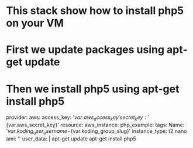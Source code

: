 # This stack show how to install php5 on your VM
# First we update packages using apt-get update
# Then we install php5 using apt-get install php5

provider:
  aws:
    access_key: '${var.aws_access_key}'
    secret_key: '${var.aws_secret_key}'
resource:
  aws_instance:
    php_example:
      tags:
        Name: '${var.koding_user_username}-${var.koding_group_slug}'
      instance_type: t2.nano
      ami: ''
      user_data: |
          apt-get update
          apt-get install php5
